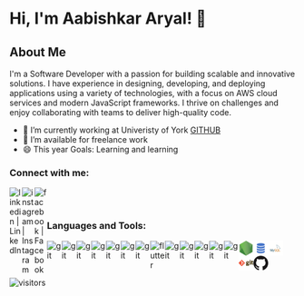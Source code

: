 # Hi, I'm Aabishkar Aryal! 👋

## About Me

I'm a Software Developer with a passion for building scalable and innovative solutions. I have experience in designing, developing, and deploying applications using a variety of technologies, with a focus on AWS cloud services and modern JavaScript frameworks. I thrive on challenges and enjoy collaborating with teams to deliver high-quality code.

- 🔭 I’m currently working at Univeristy of York [GITHUB](https://github.com/aabishkar-uoy)
- 👯 I’m available for freelance work
- 😄 This year Goals: Learning and learning

### Connect with me:
[<img align="left" alt="linkedin | LinkedIn" width="22px" src="https://cdn.worldvectorlogo.com/logos/linkedin-icon.svg" />][linkedin]
[<img align="left" alt="instagram | Instagram" width="22px" src="https://cdn.worldvectorlogo.com/logos/instagram-2016-6.svg" />][instagram]
[<img align="left" alt="facebook | Facebook" width="22px" src="https://cdn.worldvectorlogo.com/logos/facebook-3-2.svg" />][facebook]


<br />
<br />

### Languages and Tools:
<img align="left" alt="git" width="26px" src="https://cdn.worldvectorlogo.com/logos/nodejs-2.svg" />
<img align="left" alt="git" width="26px" src="https://cdn.worldvectorlogo.com/logos/typescript.svg" />
<img align="left" alt="git" width="26px" src="https://cdn.worldvectorlogo.com/logos/aws-2.svg" />
<img align="left" alt="git" width="26px" src="https://cdn.worldvectorlogo.com/logos/aws-lambda-1.svg" />
<img align="left" alt="git" width="26px" src="https://cdn.worldvectorlogo.com/logos/logo-javascript.svg" />
<img align="left" alt="git" width="26px" src="https://cdn.worldvectorlogo.com/logos/android-logomark.svg" />
<img align="left" alt="git" width="26px" src="https://cdn.worldvectorlogo.com/logos/java-4.svg" />
<img align="left" alt="flutter" width="26px" src="https://www.kindpng.com/picc/m/355-3557482_flutter-logo-png-transparent-png.png" />
<img align="left" alt="git" width="26px" src="https://cdn.worldvectorlogo.com/logos/firebase-1.svg" />
<img align="left" alt="git" width="26px" src="https://cdn.worldvectorlogo.com/logos/wordpress-icon-1.svg" />
<img align="left" alt="git" width="26px" src="https://cdn.worldvectorlogo.com/logos/python-5.svg" />
<img align="left" alt="git" width="26px" src="https://cdn.worldvectorlogo.com/logos/angular-icon-1.svg" />
<img align="left" alt="git" width="26px" src="https://cdn.worldvectorlogo.com/logos/c--4.svg" />
<img align="left" alt="node.js" width="26px" src="https://raw.githubusercontent.com/github/explore/80688e429a7d4ef2fca1e82350fe8e3517d3494d/topics/nodejs/nodejs.png" />
<img align="left" alt="sql" width="26px" src="https://raw.githubusercontent.com/github/explore/80688e429a7d4ef2fca1e82350fe8e3517d3494d/topics/sql/sql.png" />
<img align="left" alt="mysql" width="26px" src="https://raw.githubusercontent.com/github/explore/80688e429a7d4ef2fca1e82350fe8e3517d3494d/topics/mysql/mysql.png" />
<img align="left" alt="git" width="26px" src="https://raw.githubusercontent.com/github/explore/80688e429a7d4ef2fca1e82350fe8e3517d3494d/topics/git/git.png" />
<img align="left" alt="github" width="26px" src="https://raw.githubusercontent.com/github/explore/78df643247d429f6cc873026c0622819ad797942/topics/github/github.png" />


<br />
<br />


[instagram]: https://www.instagram.com/aabiskar1/
[linkedin]: https://www.linkedin.com/in/aabiskar/
[facebook]: https://www.facebook.com/aabiskar1/
[Bina Restaurant]: binacurry.co.kr/
[GarageInc Web]: https://www.garageinc.com.np/
[GarageInc App]: https://play.google.com/store/apps/details?id=np.com.garageinc

<br />

![visitors](https://visitor-badge.glitch.me/badge?page_id=aabiskar1)



